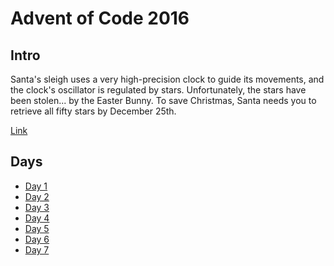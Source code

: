 # Advent of Code 2016

## Intro

Santa's sleigh uses a very high-precision clock to guide its movements, 
and the clock's oscillator is regulated by stars. Unfortunately, the 
stars have been stolen... by the Easter Bunny. To save Christmas, Santa 
needs you to retrieve all fifty stars by December 25th.

[Link](http://adventofcode.com/2016)

## Days

- [Day 1](./Day1/readme.md)
- [Day 2](./Day2/readme.md)
- [Day 3](./Day3/readme.md)
- [Day 4](./Day4/readme.md)
- [Day 5](./Day5/readme.md)
- [Day 6](./Day6/readme.md)
- [Day 7](./Day7/readme.md)
